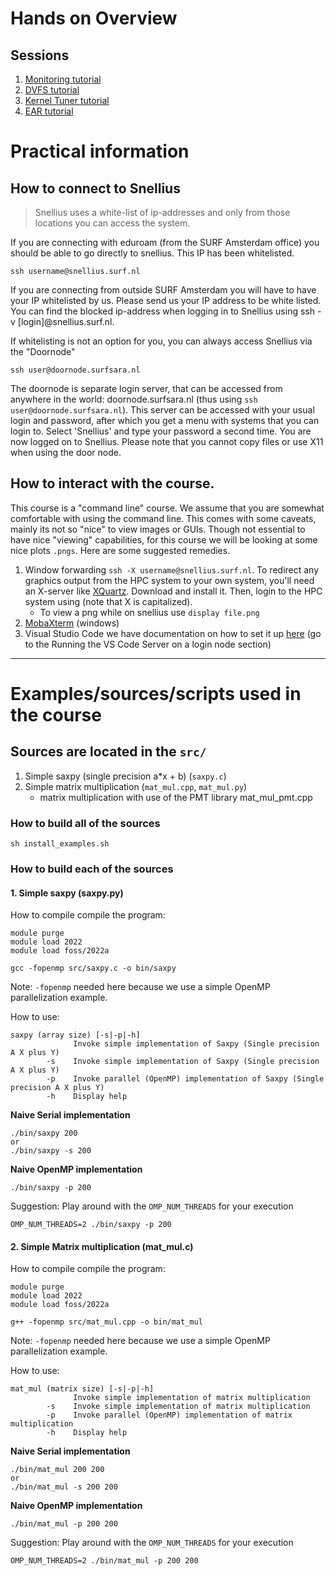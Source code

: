 # Hands on Overview

## Sessions
1. [Monitoring tutorial](monitoring/README.md)
2. [DVFS tutorial](DVFS/README.md)
3. [Kernel Tuner tutorial](KT/README.md)
3. [EAR tutorial](EAR/README.md)

# Practical information
## How to connect to Snellius

>Snellius uses a white-list of ip-addresses and only from those locations you can access the system. 

If you are connecting with eduroam (from the SURF Amsterdam office) you should be able to go directly to snellius. This IP has been whitelisted. 
```
ssh username@snellius.surf.nl
```

If you are connecting from outside SURF Amsterdam you will have to have your IP whitelisted by us. Please send us your IP address to be white listed. 
You can find the blocked ip-address when logging in to Snellius using ssh -v [login]@snellius.surf.nl.

If whitelisting is not an option for you, you can always access Snellius via the "Doornode"
```
ssh user@doornode.surfsara.nl
```
The doornode is separate login server, that can be accessed from anywhere in the world: doornode.surfsara.nl (thus using `ssh user@doornode.surfsara.nl`). This server can be accessed with your usual login and password, after which you get a menu with systems that you can login to. Select 'Snellius' and type your password a second time. You are now logged on to Snellius. Please note that you cannot copy files or use X11 when using the door node.


## How to interact with the course.

This course is a "command line" course. We assume that you are somewhat comfortable with using the command line. This comes with some caveats, mainly its not so "nice" to view images or GUIs. Though not essential to have nice "viewing" capabilities, for this course we will be looking at some nice plots `.pngs`. Here are some suggested remedies.

1. Window forwarding `ssh -X username@snellius.surf.nl`. To redirect any graphics output from the HPC system to your own system, you'll need an X-server like [XQuartz](https://www.xquartz.org). Download and install it. Then, login to the HPC system using (note that X is capitalized). 
   - To view a png while on snellius use `display file.png`
2. [MobaXterm](https://mobaxterm.mobatek.net) (windows) 
3. Visual Studio Code we have documentation on how to set it up [here](https://servicedesk.surf.nl/wiki/display/WIKI/Visual+Studio+Code+for+remote+development) (go to the Running the VS Code Server on a login node section)

---
# Examples/sources/scripts used in the course
## Sources are located in the `src/`
1. Simple saxpy (single precision a*x + b) (`saxpy.c`)
2. Simple matrix multiplication (`mat_mul.cpp`, `mat_mul.py`)
      - matrix multiplication with use of the PMT library mat_mul_pmt.cpp

### How to build all of the sources

```
sh install_examples.sh
```

### How to build each of the sources

#### 1. Simple saxpy (saxpy.py)
How to compile compile the program:
```
module purge
module load 2022
module load foss/2022a

gcc -fopenmp src/saxpy.c -o bin/saxpy
```
Note: `-fopenmp` needed here because we use a simple OpenMP parallelization example.

How to use: 
```
saxpy (array size) [-s|-p|-h]
              Invoke simple implementation of Saxpy (Single precision A X plus Y)
        -s    Invoke simple implementation of Saxpy (Single precision A X plus Y)
        -p    Invoke parallel (OpenMP) implementation of Saxpy (Single precision A X plus Y)
        -h    Display help
```
**Naive Serial implementation**
```
./bin/saxpy 200
or
./bin/saxpy -s 200
```

**Naive OpenMP implementation**
```
./bin/saxpy -p 200
```
Suggestion: Play around with the `OMP_NUM_THREADS` for your execution
```
OMP_NUM_THREADS=2 ./bin/saxpy -p 200
```

#### 2. Simple Matrix multiplication (mat_mul.c)
How to compile compile the program:
```
module purge
module load 2022
module load foss/2022a

g++ -fopenmp src/mat_mul.cpp -o bin/mat_mul
```
Note: `-fopenmp` needed here because we use a simple OpenMP parallelization example.

How to use: 
```
mat_mul (matrix size) [-s|-p|-h]
              Invoke simple implementation of matrix multiplication
        -s    Invoke simple implementation of matrix multiplication
        -p    Invoke parallel (OpenMP) implementation of matrix multiplication
        -h    Display help
```
**Naive Serial implementation**
```
./bin/mat_mul 200 200
or
./bin/mat_mul -s 200 200
```

**Naive OpenMP implementation**
```
./bin/mat_mul -p 200 200
```
Suggestion: Play around with the `OMP_NUM_THREADS` for your execution
```
OMP_NUM_THREADS=2 ./bin/mat_mul -p 200 200
```

